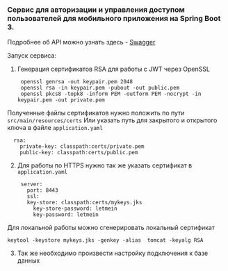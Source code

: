 ### Сервис для авторизации и управления доступом пользователей для мобильного приложения на Spring Boot 3.

Подробнее об API можно узнать здесь - [Swagger](https://gribanoveu.github.io/Spring-auth-backend-service/)

Запуск сервиса:
1. Генерация сертификатов RSA для работы с JWT через OpenSSL

	    openssl genrsa -out keypair.pem 2048
	    openssl rsa -in keypair.pem -pubout -out public.pem
	    openssl pkcs8 -topk8 -inform PEM -outform PEM -nocrypt -in keypair.pem -out private.pem
  
  Полученные файлы сертификатов нужно положить по пути `src/main/resources/certs`
  Или указать путь для закрытого и открытого ключа в файле `application.yaml`

      rsa:  
        private-key: classpath:certs/private.pem  
        public-key: classpath:certs/public.pem

2. Для работы по HTTPS нужно так же указать сертификат в `application.yaml`

	    server:  
	      port: 8443  
	      ssl:  
	      key-store: classpath:certs/mykeys.jks  
	        key-store-password: letmein  
	        key-password: letmein

Для локальной работы можно сгенерировать локальный сертификат

`keytool -keystore mykeys.jks -genkey -alias  tomcat -keyalg RSA`

3. Так же необходимо произвести настройку подключения к базе данных

